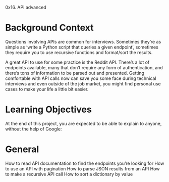 0x16. API advanced

# Background Context
Questions involving APIs are common for interviews. Sometimes they’re as simple as ‘write a Python script that queries a given endpoint’, sometimes they require you to use recursive functions and format/sort the results.

A great API to use for some practice is the Reddit API. There’s a lot of endpoints available, many that don’t require any form of authentication, and there’s tons of information to be parsed out and presented. Getting comfortable with API calls now can save you some face during technical interviews and even outside of the job market, you might find personal use cases to make your life a little bit easier.

# Learning Objectives
At the end of this project, you are expected to be able to explain to anyone, without the help of Google:

# General
How to read API documentation to find the endpoints you’re looking for
How to use an API with pagination
How to parse JSON results from an API
How to make a recursive API call
How to sort a dictionary by value
